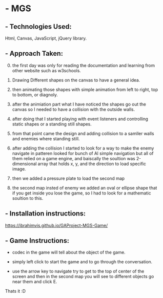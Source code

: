 # **- MGS** 

## **- Technologies Used:**
Html, Canvas, JavaScript, jQuery library.

## **- Approach Taken:**

0. the first day was only for reading the documentation and learning from other website such as w3schools.

1. Drawing Different shapes on the canvas to have a general idea.

2. then animating those shapes with simple animation from left to right, top to bottom, or diagnoly.

3. after the animiation part what I have noticed the shapes go out the canvas so I needed to have a collision with the outside walls.

4. after doing that I started playing with event listeners and controlling static shapes or a standing still shapes.

5. from that point came the design and adding collision to a samller walls and enemies where standing still.

6. after adding the collision I started to look for a way to make the enemy navigate in patteren looked for bunch of AI simple navigation but all of them relied on a game engine, and baiscally the soultion was 2-dimensional array that holds x, y, and the direction to load specific image.

7. then we added a pressure plate to load the second map 

8. the second map insted of enemy we added an oval or ellipse shape that if you get inside you lose the game, so I had to look for a mathematic soultion to this. 


## **-  Installation instructions:**

https://ibrahimvis.github.io/GAProject-MGS-Game/

## **- Game Instructions:**

- codec in the game will tell about the object of the game.

- simply left click to start the game and to go through the conversation.

- use the arrow key to navigate try to get to the top of center of the screen and then in the second map you will see to different objects go near them and click E. 


Thats it :D

